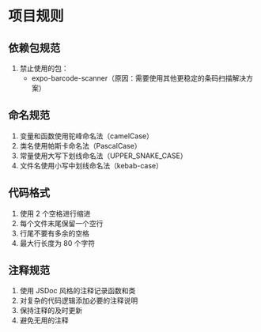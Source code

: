 # 项目规则

## 依赖包规范
1. 禁止使用的包：
   - expo-barcode-scanner（原因：需要使用其他更稳定的条码扫描解决方案）

## 命名规范
1. 变量和函数使用驼峰命名法（camelCase）
2. 类名使用帕斯卡命名法（PascalCase）
3. 常量使用大写下划线命名法（UPPER_SNAKE_CASE）
4. 文件名使用小写中划线命名法（kebab-case）

## 代码格式
1. 使用 2 个空格进行缩进
2. 每个文件末尾保留一个空行
3. 行尾不要有多余的空格
4. 最大行长度为 80 个字符

## 注释规范
1. 使用 JSDoc 风格的注释记录函数和类
2. 对复杂的代码逻辑添加必要的注释说明
3. 保持注释的及时更新
4. 避免无用的注释 